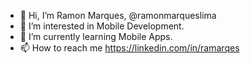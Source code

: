 - 👋 Hi, I’m Ramon Marques, @ramonmarqueslima
- 👀 I’m interested in Mobile Development.
- 🌱 I’m currently learning Mobile Apps.
- 📫 How to reach me https://linkedin.com/in/ramarqes

<!---
ramonmarqueslima/ramonmarqueslima is a ✨ special ✨ repository because its `README.md` (this file) appears on your GitHub profile.
You can click the Preview link to take a look at your changes.
--->
